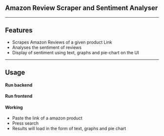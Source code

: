 ## Amazon Review Scraper and Sentiment Analyser
***
## Features
* Scrapes Amazon Reviews of a given product Link
* Analyses the sentiment of reviews
* Display of sentiment using text, graphs and pie-chart on the UI
***
## Usage

#### Run backend

#### Run frontend

#### Working
* Paste the link of a amazon product
* Press search
* Results will load in the form of text, graphs and pie chart
